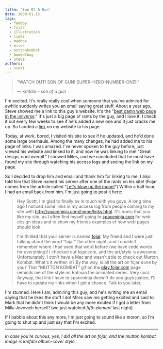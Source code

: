 ```yaml
---
title: 'Son Of A Gun'
date: 2000-01-15
tags:
  - fanboy
  - fojar
  - illustration
  - links
  - maddox
  - miles
  - muttonkombat
  - bookofbug
  - steve
authors:
  - scott
---
```


> "WATCH OUT! SON OF GUN! SUPER-HERO-NUMBER-ONE!!"
>
> — kmfdm - _son of a gun_

I'm excited. It's really really cool when someone that you've admired for awhile suddenly writes you an email saying great stuff. About a year ago, Steve showed me a link to this guy's website. It's the "[best damn web page in the universe](http://www.xmission.com/~maddox/)." It's just a big page of rants by the guy, and I love it. I check it out every few weeks to see if he's added a new one and it just cracks me up. So I added a [link](http://spaceninja.com/home/links.html) on my website to his page.

Today, at work, bored, I visited his site to see if he updated, and he'd done some large overhauls. Among the many changes, he had added me to his page of links. I was amazed. I've never spoken to the guy before, just viewed his website and linked to it, and now he was linking to me! "Great design, cool overall." I showed Miles, and we concluded that he must have found my site through watching his access logs and seeing the link on my page.

So I decided to drop him and email and thank him for linking to me. I also told him that Steve named his server after one of the rants on his site! (Fojar comes from the article called "[Let's blow up the moon!](http://www.xmission.com/~maddox/moon.html)") Within a half hour, I had an email back from him. I'm just going to post it here:

> Hey Scott, I'm glad to finally be in touch with you guys. A long time ago I noticed some links in my access log from people coming to my site with http://spaceninja.com/home/links.html. It's ironic that you like my site, as I often find myself going to [spaceninja.com](http://spaceninja.com/) for web design ideas and to show my friends examples of how web pages should look.
>
> I'm thrilled that your server is named [fojar](http://www.fojar.com/). My friend and I were just talking about the word "fojar" the other night, and I couldn't remember where I had used that word before (we have code words for everything)! I checked out fojar.com, and the art/style is awesome. Unfortunately, I don't have a Mac and wasn't able to check out Mutton Kombat. What's it written in? By the way, is all the art on fojar done by you? That "MUTTON KOMBAT" gif on the [play.fojar.com](http://spaceninja.com/downloads/mk/) page reminds me of the style on Batman the animated series. Very cool. Anyway, that link I have to spaceninja doesn't do you guys justice, I'll have to update my links when I get a chance. Talk to you later,

I'm stunned. Here I am, admiring this guy, and he's writing me an email saying that he likes the stuff I do! Miles saw me getting excited and said to Mark that he didn't think I would be any more excited if I got a letter from Milla Jovovich herself! (we just watched _fifth element_ last night).

If I babble about this any more, I'm just going to sound like a moron, so I'm going to shut up and just say that I'm excited.

---

_In case you're curious, yes, I did all the art on fojar, and the mutton kombat image is kmfdm album-cover style._
